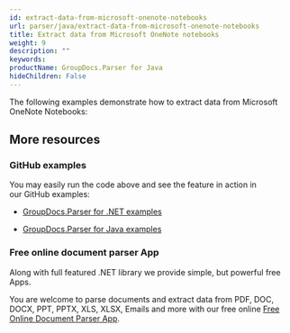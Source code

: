 ```yaml
---
id: extract-data-from-microsoft-onenote-notebooks
url: parser/java/extract-data-from-microsoft-onenote-notebooks
title: Extract data from Microsoft OneNote notebooks
weight: 9
description: ""
keywords: 
productName: GroupDocs.Parser for Java
hideChildren: False
---
```

The following examples demonstrate how to extract data from Microsoft OneNote Notebooks:

## More resources

### GitHub examples

You may easily run the code above and see the feature in action in our GitHub examples:

*   [GroupDocs.Parser for .NET examples](https://github.com/groupdocs-parser/GroupDocs.Parser-for-.NET)
    
*   [GroupDocs.Parser for Java examples](https://github.com/groupdocs-parser/GroupDocs.Parser-for-Java)
    

### Free online document parser App

Along with full featured .NET library we provide simple, but powerful free Apps.

You are welcome to parse documents and extract data from PDF, DOC, DOCX, PPT, PPTX, XLS, XLSX, Emails and more with our free online [Free Online Document Parser App](https://products.groupdocs.app/parser).
